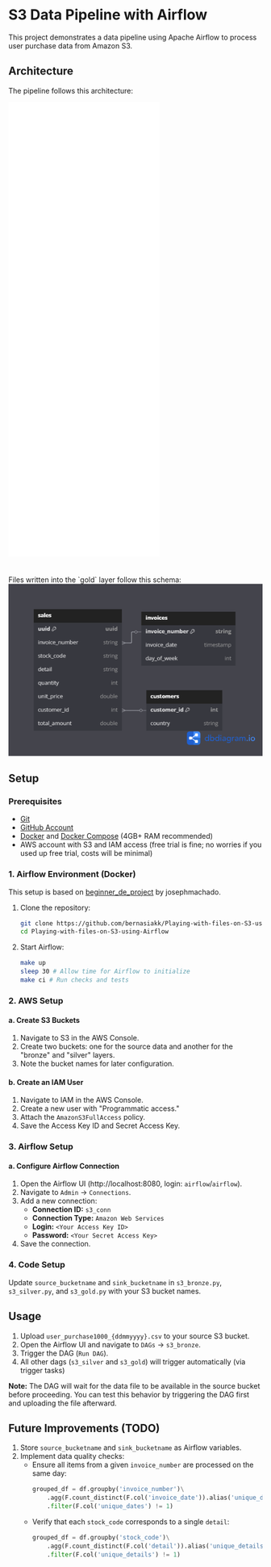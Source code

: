 # S3 Data Pipeline with Airflow

This project demonstrates a data pipeline using Apache Airflow to process user purchase data from Amazon S3.

## Architecture

The pipeline follows this architecture:

<img src="./images/architecture_new.png" alt="Pipeline Architecture" width="300"/>
<br><br><br>
Files written into the `gold` layer follow this schema:

<img src="./images/relational_db.png" alt="Schema Diagram" width="600"/>

## Setup

### Prerequisites

- [Git](https://git-scm.com/book/en/v2/Getting-Started-Installing-Git)
- [GitHub Account](https://github.com/)
- [Docker](https://docs.docker.com/engine/install/) and [Docker Compose](https://docs.docker.com/compose/install/) (4GB+ RAM recommended)
- AWS account with S3 and IAM access (free trial is fine; no worries if you used up free trial, costs will be minimal)

### 1. Airflow Environment (Docker)

This setup is based on [beginner_de_project](https://github.com/josephmachado/beginner_de_project) by josephmachado.

1. Clone the repository:

    ```bash
    git clone https://github.com/bernasiakk/Playing-with-files-on-S3-using-Airflow.git
    cd Playing-with-files-on-S3-using-Airflow
    ```

2. Start Airflow:

    ```bash
    make up
    sleep 30 # Allow time for Airflow to initialize
    make ci # Run checks and tests
    ```

### 2. AWS Setup

#### a. Create S3 Buckets

1. Navigate to S3 in the AWS Console.
2. Create two buckets: one for the source data and another for the "bronze" and "silver" layers.
3. Note the bucket names for later configuration.

#### b. Create an IAM User

1. Navigate to IAM in the AWS Console.
2. Create a new user with "Programmatic access."
3. Attach the `AmazonS3FullAccess` policy.
4. Save the Access Key ID and Secret Access Key.

### 3. Airflow Setup

#### a. Configure Airflow Connection

1. Open the Airflow UI (http://localhost:8080, login: `airflow`/`airflow`).
2. Navigate to `Admin` -> `Connections`.
3. Add a new connection:
    - **Connection ID:** `s3_conn`
    - **Connection Type:** `Amazon Web Services`
    - **Login:** `<Your Access Key ID>`
    - **Password:** `<Your Secret Access Key>`
4. Save the connection.

### 4. Code Setup

Update `source_bucketname` and `sink_bucketname` in `s3_bronze.py`, `s3_silver.py`, and `s3_gold.py` with your S3 bucket names.

## Usage

1. Upload `user_purchase1000_{ddmmyyyy}.csv` to your source S3 bucket.
2. Open the Airflow UI and navigate to `DAGs` -> `s3_bronze`.
3. Trigger the DAG (`Run DAG`).
4. All other dags (`s3_silver` and `s3_gold`) will trigger automatically (via trigger tasks)

**Note:** The DAG will wait for the data file to be available in the source bucket before proceeding. You can test this behavior by triggering the DAG first and uploading the file afterward.

## Future Improvements (TODO)

1. Store `source_bucketname` and `sink_bucketname` as Airflow variables.
2. Implement data quality checks:
   - Ensure all items from a given `invoice_number` are processed on the same day:
     ```python
     grouped_df = df.groupby('invoice_number')\
         .agg(F.count_distinct(F.col('invoice_date')).alias('unique_dates'))\
         .filter(F.col('unique_dates') != 1)
     ```
   - Verify that each `stock_code` corresponds to a single `detail`:
     ```python
     grouped_df = df.groupby('stock_code')\
         .agg(F.count_distinct(F.col('detail')).alias('unique_details'))\
         .filter(F.col('unique_details') != 1)
     ```

